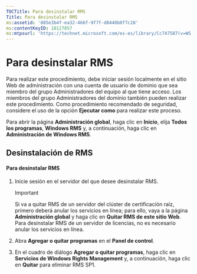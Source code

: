 ```yaml
---
TOCTitle: Para desinstalar RMS
Title: Para desinstalar RMS
ms:assetid: '885e3b4f-ea32-466f-9f7f-d8440b0f7c28'
ms:contentKeyID: 18127857
ms:mtpsurl: 'https://technet.microsoft.com/es-es/library/Cc747587(v=WS.10)'
---
```


Para desinstalar RMS
====================

Para realizar este procedimiento, debe iniciar sesión localmente en el sitio Web de administración con una cuenta de usuario de dominio que sea miembro del grupo Administradores del equipo al que tiene acceso. Los miembros del grupo Administradores del dominio también pueden realizar este procedimiento. Como procedimiento recomendado de seguridad, considere el uso de la opción **Ejecutar como** para realizar este proceso.

Para abrir la página **Administración global**, haga clic en **Inicio**, elija **Todos los programas**, **Windows RMS** y, a continuación, haga clic en **Administración de Windows RMS**.

Desinstalación de RMS
---------------------

#### Para desinstalar RMS

1.  Inicie sesión en el servidor del que desee desinstalar RMS.

    > [!IMPORTANT]
    > Si va a quitar RMS de un servidor del clúster de certificación raíz, primero deberá anular los servicios en línea; para ello, vaya a la página **Administración global** y haga clic en **Quitar RMS de este sitio Web**. Para desinstalar RMS de un servidor de licencias, no es necesario anular los servicios en línea. 

2.  Abra **Agregar o quitar programas** en el **Panel de control**.

3.  En el cuadro de diálogo **Agregar o quitar programas**, haga clic en **Servicios de Windows Rights Management** y, a continuación, haga clic en **Quitar** para eliminar RMS SP1.
